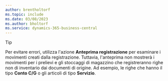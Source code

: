```yaml
---
author: brentholtorf
ms.topic: include
ms.date: 03/08/2023
ms.author: bholtorf
ms.service: dynamics-365-business-central
---
```


> [!TIP]
> Per evitare errori, utilizza l'azione **Anteprima registrazione** per esaminare i movimenti creati dalla registrazione. Tuttavia, l'anteprima non mostrerà i movimenti per i prelievi e gli stoccaggi di magazzino che registreranno righe non di inventario dai documenti di origine. Ad esempio, le righe che hanno il tipo **Conto C/G** o gli articoli di tipo **Servizio**.